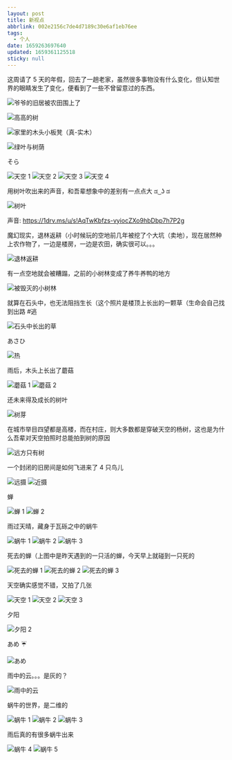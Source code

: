 ```yaml
---
layout: post
title: 新视点
abbrlink: 002e2156c7de4d7189c30e6af1eb76ee
tags:
  - 个人
date: 1659263697640
updated: 1659361125518
sticky: null
---
```


这周请了 5 天的年假，回去了一趟老家，虽然很多事物没有什么变化，但认知世界的眼睛发生了变化，便看到了一些不曾留意过的东西。

![爷爷的旧居被农田围上了](https://images.weserv.nl/?url=https://lh3.googleusercontent.com/pw/AL9nZEUbjwYBQkklYjA0npQ5lPuG5CY5w1TrycauJp-2mfqaDs4Fd5I727g8e0dlFTLBDyOu6IhZc5pgrQch-5RJtnFDW2TLNRPVO0Uf2M8sBDzsW59_noS-35qt9qbbalYk7O4u-zHM3_lh2cUVI2geI1v5=w1783-h1337-no)

![高高的树](https://images.weserv.nl/?url=https://lh3.googleusercontent.com/pw/AL9nZEW3hKIshgwnBj1J8gF8_DxSYN4vqkH-9-YwW5rex0AhMC83CeIgBaZnvQrq5-CQpFoQUGd0-xXyGtOeawv1JDlZqEUWnoF6azruPZc25r-vt1oSIWrkPMh4X3OfmPZr_-m8EM165Q60jQGvYn0SYDTj=w1003-h1337-no)

![家里的木头小板凳（真-实木）](https://images.weserv.nl/?url=https://lh3.googleusercontent.com/pw/AL9nZEVEK4F8jbciGUedC-b6brnPPrg2ZTudwnhZtDhY-f_mgMStgc0jLgCeTyiGyZU00MRDVdkhn-8Aaw_pb7AQIHRLZwTPLGxUmDQMkgdsmuYK-31ahC067FEiwphbyvQRqHL2l_U3c0kOawTdpc2syupK=w1783-h1337-no)

![绿叶与树荫](https://images.weserv.nl/?url=https://lh3.googleusercontent.com/pw/AL9nZEWQycXqGJ3lAEw_0U4Y45_0TrUxzfyfv4Hi-Xy9lpVk6i5hFPS3FdtrfWiN8Um4lRWFDj5af96nRMsxs2Qqh1tkNuLIQ0pGy7BKH3QoYZjUu9ylKdUUPuyzUunK4YonIM_ym84GZCZEnqDTvfeKFvJo=w1003-h1337-no)

そら

![天空 1](https://images.weserv.nl/?url=https://lh3.googleusercontent.com/pw/AL9nZEWcA7J-vNw02TDt81Yp78AHcKwfiVTKtql18HYX3JuxTR7eP3Acpg228pew2MLDq9ReaLVnFYac3Mp5c9K3lgmNt8sKeQiJQa3F85_UTOa5rWYGOpKfjEChpADeLG2HMhVbI79PWsjZRl0x9m2EhJEY=w1783-h1337-no)
![天空 2](https://images.weserv.nl/?url=https://lh3.googleusercontent.com/pw/AL9nZEVmQHOoTfUnt4QH64OkGfIezcJwM-OtAaE1oa4FKCPUiyGk7er8CF18TdokuwliI0wrT45ieKSstwRwkS310wvuhAxnStZV0Rk8x0Bj-3jbOISt3NdvFfLLLfEBaFQ30V1pA-J7uhYL7uveinI881EK=w1783-h1337-no)
![天空 3](https://images.weserv.nl/?url=https://lh3.googleusercontent.com/pw/AL9nZEV2nr7K97amspV-Mld2XuzuiKFRBSidqvgEWk96AJz6A8JDV5zgOzkAlFr8xsXRB9hpQ6bHNAxwlsNCMFmLcyt9KcM6nSV6zp1ZL7_UuNAMSXH6SGCk-Cl8LhJynKpnPCWP3y9fRR7IZZtlArZCVcTD=w1783-h1337-no)
![天空 4](https://images.weserv.nl/?url=https://lh3.googleusercontent.com/pw/AL9nZEV3aJOP24N1Umagfr_h7WTPmWDkpKXeixB03Y2Tp8zTq-jTJbuuE2T_q4zfNZOU7FUfRWtqDv2QsF2rNAfFIK7fI3RS-wXKFmi-Y34i816_yJROeYSM0ift8Snpsdn8NvT-f27gRSPEQtPLS99pm0Lo=w1783-h1337-no)

用树叶吹出来的声音，和吾辈想象中的差别有一点点大 ಡ ͜ ʖ ಡ

![树叶](https://images.weserv.nl/?url=https://lh3.googleusercontent.com/pw/AL9nZEWeDljN4jFTG5zQ_pmASmE0VcnHOhwQ50Lh5YHOGUBrqFX9dlr6x2jZvzcso0lLtU68OL_psC_1yLJGk2DxX2xx7OfEA2ninK9qed68xi5xTzLaUPL9bk9QejSoCVYfWp2kHGH1gwspZFH_DM-t55TY=w1003-h1337-no)

声音: <https://1drv.ms/u/s!AqTwKbfzs-vyiocZXo9hbDbp7h7P2g>

魔幻现实，退林返耕（小时候玩的空地前几年被挖了个大坑（卖地），现在居然种上农作物了，一边是楼房，一边是农田，确实很可以。。。

![退林返耕](https://images.weserv.nl/?url=https://lh3.googleusercontent.com/pw/AL9nZEWVlhEiCajamNxy6ILPC_dxFUZU6i5urH-6K7OH9HtyvWIiWAqjSlVnRicVHy6pdoRGcb5I2t-V39vcK1IgOnEPzACxQtl6WYhU-cvjl6AtJrwOi93_hDYFzJl4pXSxnlAGYPxKoccbhW2xokX5h25O=w1783-h1337-no)

有一点空地就会被糟蹋，之前的小树林变成了养牛养鸭的地方

![被毁灭的小树林](https://pbs.twimg.com/media/FYaWY2nUYAAUW_J?format=jpg&name=large)

就算在石头中，也无法阻挡生长（这个照片是楼顶上长出的一颗草（生命会自己找到出路 #逃

![石头中长出的草](https://images.weserv.nl/?url=https://lh3.googleusercontent.com/pw/AL9nZEXamFpVGGVIMkOEnP-cVQt4ypVGvdu5X08cZblmkCMCsD0NRF8_x9xBctONhta84i0YJqpCRdUONT2MWpKN6ZtweAqPNww34neFI3n5iK6YEeFRXbI_aMyBGn4pNgSbf7r66N8-iV8pe06RZTdh885v=w1003-h1337-no)

あさひ

![热](https://images.weserv.nl/?url=https://lh3.googleusercontent.com/pw/AL9nZEV2sIra0Ti4nkWvbNgufzLEWVnrHcBrMKd31vctz6D9jvzFUi5TjZxrla1mFkMT8B4zrh2HE8y7YuGUanPwdxwqex6hJNbE6kNnaI9wSCXDf_5aVdjBcBT6eU6vz7UbYieX05ECoYETU6woVGlVxmDO=w1783-h1337-no)

雨后，木头上长出了蘑菇

![蘑菇 1](https://images.weserv.nl/?url=https://lh3.googleusercontent.com/pw/AL9nZEWL7Sg_ejmjQTSHjRAL-pWS71ZLlDaaWg1gN0SlAISnlA6TvE09jYguQdgi8OqG9s2BFHtL6lbw_MK3SeIhBu2sBCusfn331rv1JQ99iLQHup43GnLtRfVMKn8YJeYIouZGW-P2ye28ij_VoeMAcen-=w1003-h1337-no)
![蘑菇 2](https://images.weserv.nl/?url=https://lh3.googleusercontent.com/pw/AL9nZEVKWE7deSWE_l0faErNQROTp_Y5HBRnlpjV3Qmxaxr_-6pMVDhgLiDYaFedkBcwGz6HS4neAegODYozIO8NxmocoXro4FVhFV5t5kBnGPddVGR6ru1DNSRrLPdH_XGIdrL7s0XtCegxZjTv2Z3Bogtl=w1783-h1337-no)

还未来得及成长的树叶

![树芽](https://images.weserv.nl/?url=https://lh3.googleusercontent.com/pw/AL9nZEUKPipICU7gEA4W9vzt2qQ5YmcDpbi6eDJCLGA0Sn58VtwofDLuU6Quqsy-8P3bbOzkQN4tkZH3zFqwEcoYfHhQdRuZ61siwiphHX4iq-Pa0XDRVaPEbpMldtcdXna9WIKHoW1L7TMwyAFmduNtKJoG=w1003-h1337-no)

在城市举目四望都是高楼，而在村庄，则大多数都是穿破天空的杨树，这也是为什么吾辈对天空拍照时总能拍到树的原因

![远方只有树](https://images.weserv.nl/?url=https://lh3.googleusercontent.com/pw/AL9nZEVQBp1i4QG6aOhufPJUAam-Qb61KehmUktOyGjgWSGtVQSPTJaaIRMcIWSKqFImTa5c1byxBTJ7V1n0PMFeZRJPoacnUaGPvfbFqsETpQYd0odUWA3kPi_LFNUM1I2l14SV65OmzRdVNgmt_k8pZkwe=w1003-h1337-no)

一个封闭的旧房间是如何飞进来了 4 只鸟儿

![远摄](https://images.weserv.nl/?url=https://lh3.googleusercontent.com/pw/AL9nZEWdit-bbWs8Axt5GG8Yzd5oeohTkXYtzfkJEBSppQQZc-Mv2oBJp3Xg3Xn4UpQThwm5G9RXy4uH_VmMYqVZB0mWnBE9_bvt-m78TKnaDVEV24nIKoeQbtLVq8mi97KHfv3wr1SeMrev1YV4Cfm7F97X=w1003-h1337-no)
![近摄](https://images.weserv.nl/?url=https://lh3.googleusercontent.com/pw/AL9nZEX5hkVhtW-DIfXhoDvtN6cNCz8nBEZiwvDdcWX9Bh3bSUBBnWC5A6R5w2O_xUjQI0bs1te1CgH96oVbO0OAxobeIjjPFlgG8-IaO_uCVjijxASb9UTFWJ9DTSyUcoE2hXywkdkYJxFZYJUiYP_qtV_P=w1003-h1337-no)

蝉

![蝉 1](https://images.weserv.nl/?url=https://lh3.googleusercontent.com/pw/AL9nZEWfki45Nw0Sf1OFRln3yNfrX4EylP-UqBo6bo9EJ2uey6wFYqN6nuL2g0umdmbcYXGTwgXQvmbnxOxyhx12fWJF4Zgu57fTbMR2VzchXyOBHEpWks9qk7QXwmYJFkiXvWo5H_SUiLo80j5d5cEBSti7=w1003-h1337-no)
![蝉 2](https://images.weserv.nl/?url=https://lh3.googleusercontent.com/pw/AL9nZEUrhz_eXrL_-SlCMfWIrZJ2mL5vzD1JUJ-KfxbCtN6cslcPoVGzKG1t15g0ChM7xvhlAb6HxGVLMOn6ByBMIxrcoqnRZHy_eha0Grn2v8d6kIiDSE9J-GUPlXCIDPC2nkQi-TD-maoA57Ei1xD4cIcu=w1783-h1337-no)

雨过天晴，藏身于瓦砾之中的蜗牛

![蜗牛 1](https://images.weserv.nl/?url=https://lh3.googleusercontent.com/pw/AL9nZEXw0ivAzpg1RvfgAN52iHUxEbidSvE06GbYY0VJ5I0ZhPRGkkJ_oUwGgoR0SOTvxRPcHn6a7UvddT8Tlf3Ko8Vq84r4Ezawo25WqF9J3Uqnf6kw3K4xAhE1ofo2d6qBnRrpBTC8NwPfR401Hian_zDD=w1003-h1337-no)
![蜗牛 2](https://images.weserv.nl/?url=https://lh3.googleusercontent.com/pw/AL9nZEXWuXuRv1zFFTKLVtOCMMGdV4XtS5my_zVS8QieQU0CC4gAdk7omxeMxWh-nkTVi1BW_nrC6sMlfxlJ3G47CAo3ZkUI0P8D3kb8qK8bhnRja3lukio74DkNl7I9Ed3nwz_3ERoxn2lVcmTX-VD1uqJo=w1003-h1337-no)
![蜗牛 3](https://images.weserv.nl/?url=https://lh3.googleusercontent.com/pw/AL9nZEWj3w5dJ6xBqf03kuocff0Dag1ejVUCuDQn02uWazi-d-lpw65Dz9VA3T9d7fb5qIJKpohehJYygoKTloZeEzE70CA7JA-6vX-XUTnoEbNW_b_vXRIKwJicPlUIttEplUgLxzzYdAxvS2K6E3_DjLDk=w1003-h1337-no)

死去的蝉（上图中是昨天遇到的一只活的蝉，今天早上就碰到一只死的

![死去的蝉 1](https://images.weserv.nl/?url=https://lh3.googleusercontent.com/pw/AL9nZEWABaINBKHI--vkncMp7VzMimo7P5zS0rrCvcG426ilfXiYnkOgLsq7Ge4zJ7ed9CfxZns83dOGh_-bOve_lR6n45fcsfbUA69w2ZE51Lg24BRipEgcY-RJx7309yHdbiW2VWSsL5uIOS4AjR3xtjXM=w1003-h1337-no)
![死去的蝉 2](https://images.weserv.nl/?url=https://lh3.googleusercontent.com/pw/AL9nZEVWO5YaiXM7JHE-FwjUU6TikFZa0oQ2WDhEhikyYdmVIOms_VxyEXnjhn1nI5Hbh8H-QILYjvLCIn4FmzQgHg85DgBgNlcs-B1--ci5Lg9-6koWtXfOfkZ8CL8Qw6AmlSEbnL4vRfi7VKAoaoqWugJf=w1003-h1337-no)
![死去的蝉 3](https://images.weserv.nl/?url=https://lh3.googleusercontent.com/pw/AL9nZEX3Er4MoEmXxG5HRj-bftsWbfj-Om_cixRZ-nhcw5HsY5Ip-EkC2zD_2KYAZg3R2n-WxTJkB6sjLwDg--kma96_vduMp-wObS1GNDJXS4yCAGX9rl26B8NMHvTeqeuhAG20OMEllbFWRAnVeLMCycw9=w1003-h1337-no)

天空确实感觉不错，又拍了几张

![天空 1](https://images.weserv.nl/?url=https://lh3.googleusercontent.com/pw/AL9nZEXBVQey0YwzB2hM5f_Ffs6X-mrRwjjxypJ3FhEE33vIxidrXk1eSnKGYddvkrSvvQj5Zy1PF2CNVbt1g-nOefKin4t5XNOZOnuDo-782mjsSs8pMDOWXh0d2IzYmdepK18upJAeHwyex2-qufzXAn4z=w1783-h1337-no)
![天空 2](https://images.weserv.nl/?url=https://lh3.googleusercontent.com/pw/AL9nZEUx6z0TMn6WegAknHxa8qQ7uwHMqBxGsyPbDZKb_rrfVgCwrDkac-7g-kx6OBdVDL3GQuXvsZGdUFOF-BRwbPlRfQ3_kcofnw4d0uMflhcO6BLjy-VLO0DROot6xFEEIAEVPE5ARyyLsZft9VmfY-7N=w1783-h1337-no)
![天空 3](https://images.weserv.nl/?url=https://lh3.googleusercontent.com/pw/AL9nZEWz4K0RHTkhowf3BlqIx6ThTktRpOhcCdCY2IKXyukX2Q92Ed-k1xmWG-VYbdRTZhW8S43l4NmVHg4sHfxRQqb-nkRQjBIsiAnWIqifPcVejM8fUfJgeeSWwIxD4RMDFRWwBZKSc23VQlOShiimbXLj=w1783-h1337-no)

夕阳

![夕阳 2](https://images.weserv.nl/?url=https://lh3.googleusercontent.com/pw/AL9nZEUVfq4-6jTzSsm8ca_6oVzBYuKZDfWmOhd5TvicErnE5IzvbCimPl9kR7MJzGCulmaMvUuqB34_JFScXRIFf6U--cQd0ynuzPUS_5MeRSn52BEe3ktMonS99rvHEoI-TiiLR-O8YeTnryalX8L-VjXu=w1783-h1337-no)

あめ ☔

![あめ](https://images.weserv.nl/?url=https://lh3.googleusercontent.com/pw/AL9nZEW5MZJTl1G7c3jywXNmamyk8C7ooR_z9pWw2wAaeCfkSQKo9wY4S89ldfdfX1vSpqq8jBvIzOCaO6leisV4QsbjJ10HT7cLSTJh2s3NtD46mc-nFgLd7Q2Jt6z6JqjS84M0fG8PVPda27uB_ofeXPhA=w1003-h1337-no)

雨中的云。。。是灰的？

![雨中的云](https://images.weserv.nl/?url=https://lh3.googleusercontent.com/pw/AL9nZEX3opFAmhwzUskuulmfyGJ1-i4vLi3DMRFrXlkUJz2v7fuXQqNP5zKteR-v7aKnsJ6OXCRG3xmPKObkD2eolc2TKV6dcdOrQnntIE_-jVP4WminSTDwSJ_goxDjOum9U6vXILaHACblYmPQRjG0QWsg=w1882-h1337-no)

蜗牛的世界，是二维的

![蜗牛 1](https://images.weserv.nl/?url=https://lh3.googleusercontent.com/pw/AL9nZEVLZ6FSdDtgbFg-OzVEA9fo9iTVlBs5G4mke_yrzcJ14CLuc2HYOQHfchkKnzlNp3zPCb5L46oGasJI9bf0dK_iT08zwhMyieJpKcPiwrE0xxNoQW6cOnCwvcB4XI3jrBui36PvbIKTKAF30oaUQaDC=w1003-h1337-no)
![蜗牛 2](https://images.weserv.nl/?url=https://lh3.googleusercontent.com/pw/AL9nZEWGdVVFVZDH3p1Gtb6gG0eROfuill6rtLb7Y0g5hIFSUApSeVvdjqj0LR9IvMCkspdDb2ZcuW0VjRkbuaon6d_naka-VLd7OxgeJrqYQ67R9TuLvTTIayXlZQp3u92VSQGWT-F4b6ihHeOkFo4_bXhV=w1003-h1337-no)
![蜗牛 3](https://images.weserv.nl/?url=https://lh3.googleusercontent.com/pw/AL9nZEVrWKUe22SKcplrt0rLEwfXyxNnCfgt9P6nqgw3BnqvKfQ99jm8-ItHNUE5fWKnliLMd9cSt6xmtssSBCA12vAcmF25ezBpVb2QdHhNIVA3L79aXcTwzDMP88lfWpJeIji2N1WoFz74g8a6KpunhDRm=w1003-h1337-no)

雨后真的有很多蜗牛出来

![蜗牛 4](https://images.weserv.nl/?url=https://lh3.googleusercontent.com/pw/AL9nZEU4nqisIfb96Xu-YnP3SO27JOu2TKiEDR8iCnFl5aRXSDjOMRHLnzxnCc8khjeJcIwL92ywi45OvioRjvSAuD7g6x4vdbskZIxA9HTY_6o05O_yZNHEmZftYaJeHHvR9jKxexgjL5YFbTpO9A4vDWaB=w1003-h1337-no)
![蜗牛 5](https://images.weserv.nl/?url=https://lh3.googleusercontent.com/pw/AL9nZEV2rSDwfngA00LiBn52oSoZ7fzUjqaessP42i-k_PuqErzmmoNBKAiRpYae2SihP7MpA5pTRGlDAorp3aEj7q_-J2B6ubujZA62PnOxhdFl-hwIyv4qDoXzOdff9qsOQiIzs9KWhTRZXgdO-IwptgJe=w1003-h1337-no)
